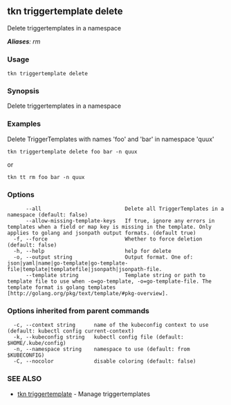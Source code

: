 ## tkn triggertemplate delete

Delete triggertemplates in a namespace

***Aliases**: rm*

### Usage

```
tkn triggertemplate delete
```

### Synopsis

Delete triggertemplates in a namespace

### Examples

Delete TriggerTemplates with names 'foo' and 'bar' in namespace 'quux'

    tkn triggertemplate delete foo bar -n quux

or

    tkn tt rm foo bar -n quux


### Options

```
      --all                           Delete all TriggerTemplates in a namespace (default: false)
      --allow-missing-template-keys   If true, ignore any errors in templates when a field or map key is missing in the template. Only applies to golang and jsonpath output formats. (default true)
  -f, --force                         Whether to force deletion (default: false)
  -h, --help                          help for delete
  -o, --output string                 Output format. One of: json|yaml|name|go-template|go-template-file|template|templatefile|jsonpath|jsonpath-file.
      --template string               Template string or path to template file to use when -o=go-template, -o=go-template-file. The template format is golang templates [http://golang.org/pkg/text/template/#pkg-overview].
```

### Options inherited from parent commands

```
  -c, --context string      name of the kubeconfig context to use (default: kubectl config current-context)
  -k, --kubeconfig string   kubectl config file (default: $HOME/.kube/config)
  -n, --namespace string    namespace to use (default: from $KUBECONFIG)
  -C, --nocolor             disable coloring (default: false)
```

### SEE ALSO

* [tkn triggertemplate](tkn_triggertemplate.md)	 - Manage triggertemplates

